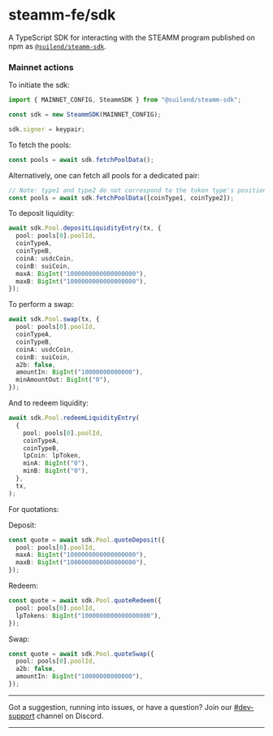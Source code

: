 # steamm-fe/sdk

A TypeScript SDK for interacting with the STEAMM program published on npm as [`@suilend/steamm-sdk`](https://www.npmjs.com/package/@suilend/steamm-sdk).

### Mainnet actions

To initiate the sdk:

```ts
import { MAINNET_CONFIG, SteammSDK } from "@suilend/steamm-sdk";

const sdk = new SteammSDK(MAINNET_CONFIG);

sdk.signer = keypair;
```

To fetch the pools:

```ts
const pools = await sdk.fetchPoolData();
```

Alternatively, one can fetch all pools for a dedicated pair:

```ts
// Note: type1 and type2 do not correspond to the token type's position in the pool
const pools = await sdk.fetchPoolData([coinType1, coinType2]);
```

To deposit liquidity:

```ts
await sdk.Pool.depositLiquidityEntry(tx, {
  pool: pools[0].poolId,
  coinTypeA,
  coinTypeB,
  coinA: usdcCoin,
  coinB: suiCoin,
  maxA: BigInt("1000000000000000000"),
  maxB: BigInt("1000000000000000000"),
});
```

To perform a swap:

```ts
await sdk.Pool.swap(tx, {
  pool: pools[0].poolId,
  coinTypeA,
  coinTypeB,
  coinA: usdcCoin,
  coinB: suiCoin,
  a2b: false,
  amountIn: BigInt("10000000000000"),
  minAmountOut: BigInt("0"),
});
```

And to redeem liquidity:

```ts
await sdk.Pool.redeemLiquidityEntry(
  {
    pool: pools[0].poolId,
    coinTypeA,
    coinTypeB,
    lpCoin: lpToken,
    minA: BigInt("0"),
    minB: BigInt("0"),
  },
  tx,
);
```

For quotations:

Deposit:

```ts
const quote = await sdk.Pool.quoteDeposit({
  pool: pools[0].poolId,
  maxA: BigInt("1000000000000000000"),
  maxB: BigInt("1000000000000000000"),
});
```

Redeem:

```ts
const quote = await sdk.Pool.quoteRedeem({
  pool: pools[0].poolId,
  lpTokens: BigInt("1000000000000000000"),
});
```

Swap:

```ts
const quote = await sdk.Pool.quoteSwap({
  pool: pools[0].poolId,
  a2b: false,
  amountIn: BigInt("10000000000000"),
});
```

---

Got a suggestion, running into issues, or have a question? Join our [#dev-support](https://discord.com/channels/1202984617087598622/1238023733403193385) channel on Discord.

---
